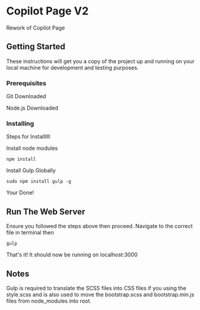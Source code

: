 # Copilot Page V2

Rework of Copilot Page

## Getting Started

These instructions will get you a copy of the project up and running on your local machine for development and testing purposes.

### Prerequisites

Git Downloaded

Node.js Downloaded

### Installing

Steps for Installllll

Install node modules

```
npm install
```

Install Gulp Globally

```
sudo npm install gulp -g
```

Your Done!

## Run The Web Server

Ensure you followed the steps above then proceed. Navigate to the correct file in terminal then

```
gulp
```

That's it! It should now be running on localhost:3000

## Notes

Gulp is required to translate the SCSS files into CSS files if you using the style.scss and is also used to move the bootstrap.scss and bootstrap.min.js files from node_modules into root.
